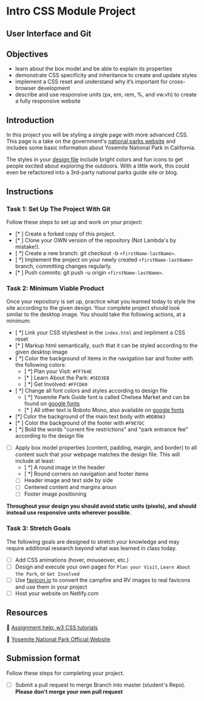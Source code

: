 # Intro CSS Module Project

## User Interface and Git

## Objectives

- learn about the box model and be able to explain its properties
- demonstrate CSS specificity and inheritance to create and update styles
- implement a CSS reset and understand why it’s important for cross-browser development
- describe and use responsive units (px, em, rem, %, and vw.vh) to create a fully responsive website

## Introduction

In this project you will be styling a single page with more advanced CSS. This page is a take on the government's [national parks website](https://www.nps.gov/yose/index.htm) and includes some basic information about Yosemite National Park in California.

The styles in your [design file](/design/desktop.jpg) include bright colors and fun icons to get people excited about exploring the outdoors. With a little work, this could even be refactored into a 3rd-party national parks guide site or blog.

## Instructions

### Task 1: Set Up The Project With Git

Follow these steps to set up and work on your project:

- [* ] Create a forked copy of this project.
- [* ] Clone your OWN version of the repository (Not Lambda's by mistake!).
- [ *] Create a new branch: git checkout -b `<firstName-lastName>`.
- [ *] Implement the project on your newly created `<firstName-lastName>` branch, committing changes regularly.
- [* ] Push commits: git push -u origin `<firstName-lastName>`.

### Task 2: Minimum Viable Product

Once your repository is set up, practice what you learned today to style the site according to the given design. Your complete project should look similar to the desktop image. You should take the following actions, at a minimum:

- [ *] Link your CSS stylesheet in the `index.html` and impliment a CSS reset 
- [* ] Markup html semantically, such that it can be styled according to the given desktop image
- [ *] Color the background of items in the navigation bar and footer with the following colors:
  - [ *] Plan your Visit: `#FF764E`
  - [* ] Learn About the Park: `#5ED3EB`
  - [ *] Get Involved: `#FFCD69`
- [ *] Change all font colors and styles according to design file
  - [ *] Yosemite Park Guide font is called Chelsea Market and can be found on [google fonts](https://fonts.google.com/specimen/Chelsea+Market)
  - [* ] All other text is Roboto Mono, also available on [google fonts](https://fonts.google.com/specimen/Roboto+Mono)
- [*] Color the background of the main text body with `#DDB9A3`
- [* ] Color the background of the footer with `#F9E7DC`
- [ *] Bold the words "current fire restrictions" and "park entrance fee" according to the design file
- [ ] Apply box model properties (content, padding, margin, and border) to all content such that your webpage matches the design file. This will include at least:
  - [ *] A round image in the header
  - [ *] Round corners on navigation and footer items
  - [ ] Header image and text side by side
  - [ ] Centered content and margins aroun
  - [ ] Footer image positioning

**Throughout your design you should avoid static units (pixels), and should instead use responsive units wherever possible.**


### Task 3: Stretch Goals

The following goals are designed to stretch your knowledge and may require additional research beyond what was learned in class today.

- [ ] Add CSS animations (hover, mouseover, etc.)
- [ ] Design and execute your own pages for `Plan your Visit`, `Learn About the Park`, or `Get Involved`
- [ ] Use [favicon.io](https://favicon.io/favicon-converter/) to convert the campfire and RV images to real favicons and use them in your project
- [ ] Host your website on Netlify.com

## Resources

👋 [Assignment help: w3 CSS tutorials](https://www.w3schools.com/css/)

👀 [Yosemite National Park Official Website](https://www.nps.gov/yose/index.htm)

## Submission format

Follow these steps for completing your project.

- [ ] Submit a pull request to merge <firstName-lastName> Branch into master (student's  Repo). **Please don't merge your own pull request**

